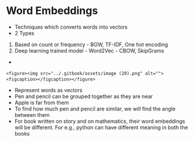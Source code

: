 # Word Embeddings

* Techniques which converts words into vectors
* 2 Types

1. Based on count or frequency - BOW, TF-IDF, One hot encoding
2. Deep learning trained model - Word2Vec - CBOW, SkipGrams



*

    <figure><img src="../.gitbook/assets/image (20).png" alt=""><figcaption></figcaption></figure>
* Represent words as vectors
* Pen and pencil can be grouped together as they are near
* Apple is far from them
* To find how much pen and pencil are similar, we will find the angle between them
* For book written on story and on mathematics, their word embeddings will be different. For e.g., python can have different meaning in both the books
